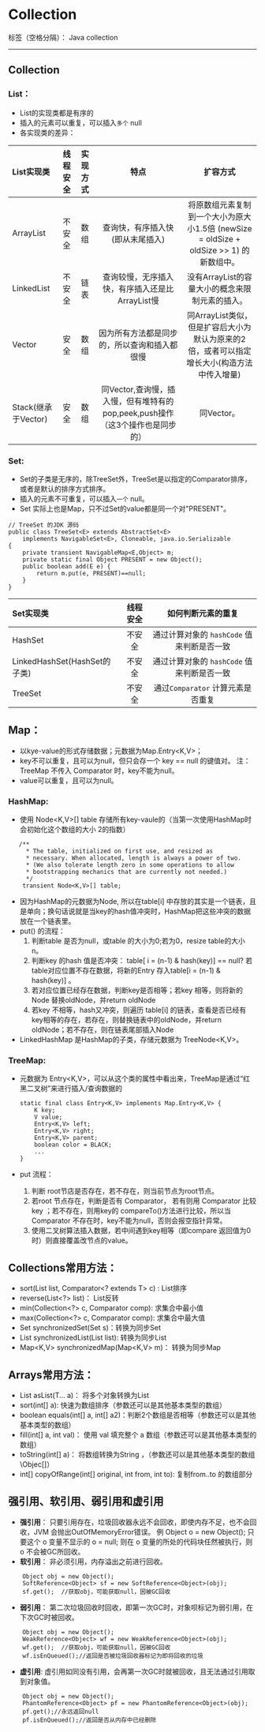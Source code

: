 ﻿# Collection
标签（空格分隔）： Java collection 

---

## Collection
### List：
+ List的实现类都是有序的
+ 插入的元素可以重复，可以插入`多个` null
+ 各实现类的差异：

| List实现类|线程安全|实现方式|特点|扩容方式
|:---|:---:|:---:|:---:|:---:|
|ArrayList|不安全|数组|查询快，有序插入快(即从末尾插入)|将原数组元素复制到一个大小为原大小1.5倍 (newSize = oldSize + oldSize >> 1) 的新数组中。
|LinkedList|不安全|链表|查询较慢，无序插入快，有序插入还是比ArrayList慢|没有ArrayList的容量大小的概念来限制元素的插入。
|Vector|安全|数组|因为所有方法都是同步的，所以查询和插入都很慢|同ArrayList类似，但是扩容后大小为默认为原来的2倍，或者可以指定增长大小(构造方法中传入增量)
|Stack(继承于Vector)|安全|数组|同Vector,查询慢，插入慢，但有堆特有的pop,peek,push操作（这3个操作也是同步的）|同Vector。

### Set:
+ Set的子类是无序的，除TreeSet外，TreeSet是以指定的Comparator排序，或者是默认的排序方式排序。
+ 插入的元素不可重复，可以插入`一个` null。
+ Set 实际上也是Map，只不过Set的value都是同一个对"PRESENT"。
```
// TreeSet 的JDK 源码
public class TreeSet<E> extends AbstractSet<E>
    implements NavigableSet<E>, Cloneable, java.io.Serializable 
{
    private transient NavigableMap<E,Object> m;
    private static final Object PRESENT = new Object();
    public boolean add(E e) {
        return m.put(e, PRESENT)==null;
    }
}
```
| Set实现类|线程安全|如何判断元素的重复|
|:---|:---:|:---:|
|HashSet|不安全|通过计算对象的 `hashCode` 值来判断是否一致
|LinkedHashSet(HashSet的子类)|不安全|通过计算对象的 `hashCode` 值来判断是否一致
|TreeSet|不安全| 通过`Comparator` 计算元素是否重复

## Map：
+ 以kye-value的形式存储数据；元数据为Map.Entry<K,V>；
+ key不可以重复，且可以为null，但只会存一个 key == null 的键值对。
  注：TreeMap 不传入 Comparator 时，key不能为null。
+ value可以重复，且可以为null。

### HashMap:
+ 使用 Node<K,V>[] table 存储所有key-vaule的（当第一次使用HashMap时会初始化这个数组的大小 2的指数）

```
   /**
     * The table, initialized on first use, and resized as
     * necessary. When allocated, length is always a power of two.
     * (We also tolerate length zero in some operations to allow
     * bootstrapping mechanics that are currently not needed.)
     */
    transient Node<K,V>[] table;
```
+ 因为HashMap的元数据为Node, 所以在table[i] 中存放的其实是一个链表，且是单向；换句话说就是当key的hash值冲突时，HashMap把这些冲突的数据放在一个链表里。
+ put() 的流程：
    1. 判断table 是否为null，或table 的大小为0;若为0，resize table的大小 n。
    2. 判断key 的hash 值是否冲突： table[ i = (n-1) & hash(key)] == null? 若table对应位置不存在数据，将新的Entry 存入table[i = (n-1) & hash(key)] 。
    3. 若对应位置已经存在数据，判断key是否相等；若key 相等，则将新的Node 替换oldNode，并return oldNode
    4. 若key 不相等，hash又冲突，则遍历 table[i] 的链表，查看是否已经有key相等的存在，若存在，则替换链表中的oldNode，并return oldNode；若不存在，则在链表尾部插入Node
+ LinkedHashMap 是HashMap的子类，存储元数据为 TreeNode<K,V>。
    
### TreeMap:
+ 元数据为 Entry<K,V>，可以从这个类的属性中看出来，TreeMap是通过“红黑二叉树”来进行插入/查询数据的

    ```
    static final class Entry<K,V> implements Map.Entry<K,V> {
        K key;
        V value;
        Entry<K,V> left;     
        Entry<K,V> right;    
        Entry<K,V> parent;   
        boolean color = BLACK;  
        ...
    }
    
    ```
+ put 流程：
    1. 判断 root节店是否存在，若不存在，则当前节点为root节点。
    2. 若root 节点存在，判断是否有 Comparator， 若有则用 Comparator 比较 key ；若不存在，则用key的 compareTo()方法进行比较，所以当 Comparator 不存在时，key不能为null，否则会报空指针异常。
    3. 使用二叉树算法插入数据，若中间遇到key相等（即compare 返回值为0时）则直接覆盖改节点的value。

## Collections常用方法：
+ sort(List<T> list, Comparator<? extends T> c) : List排序
+ reverse(List<?> list)： List反转
+ min(Collection<?> c, Comparator<T> comp): 求集合中最小值
+ max(Collection<?> c, Comparator<T> comp): 求集合中最大值
+ Set<T> synchronizedSet(Set<T> s)：转换为同步Set
+ List<T> synchronizedList(List<T> list): 转换为同步List
+ Map<K,V> synchronizedMap(Map<K,V> m)： 转换为同步Map

## Arrays常用方法：
+ List<T> asList(T... a)： 将多个对象转换为List
+ sort(int[] a): 快速为数组排序（参数还可以是其他基本类型的数组）
+ boolean equals(int[] a, int[] a2)：判断2个数组是否相等（参数还可以是其他基本类型的数组）
+ fill(int[] a, int val)： 使用 val 填充整个 a 数组（参数还可以是其他基本类型的数组）
+ toString(int[] a)： 将数组转换为String ，（参数还可以是其他基本类型的数组\Objec[]）
+ int[] copyOfRange(int[] original, int from, int to): 复制from..to 的数组部分

## 强引用、软引用、弱引用和虚引用
+ **强引用**： 只要引用存在，垃圾回收器永远不会回收，即使内存不足，也不会回收，JVM 会抛出OutOfMemoryError错误。
例 Object o = new Object(); 只要这个 o 变量不显示的 o = null; 则在 o 变量的所处的代码块任然被执行，则 o 不会被GC所回收。
+ **软引用**： 非必须引用，内存溢出之前进行回收。
```
    Object obj = new Object();
    SoftReference<Object> sf = new SoftReference<Object>(obj);
    sf.get();  //获取obj，可能获取null，因被GC回收
```
+ **弱引用**： 第二次垃圾回收时回收，即第一次GC时，对象呗标记为弱引用，在下次GC时被回收。
```
    Object obj = new Object();
    WeakReference<Object> wf = new WeakReference<Object>(obj);
    wf.get();  //获取obj，可能获取null，因被GC回收
    wf.isEnQueued();//返回是否被垃圾回收器标记为即将回收的垃圾
```
+ **虚引用**: 虚引用如同没有引用，会再第一次GC时就被回收，且无法通过引用取到对象值。
```
    Object obj = new Object();
    PhantomReference<Object> pf = new PhantomReference<Object>(obj);
    pf.get();//永远返回null
    pf.isEnQueued();//返回是否从内存中已经删除
```


